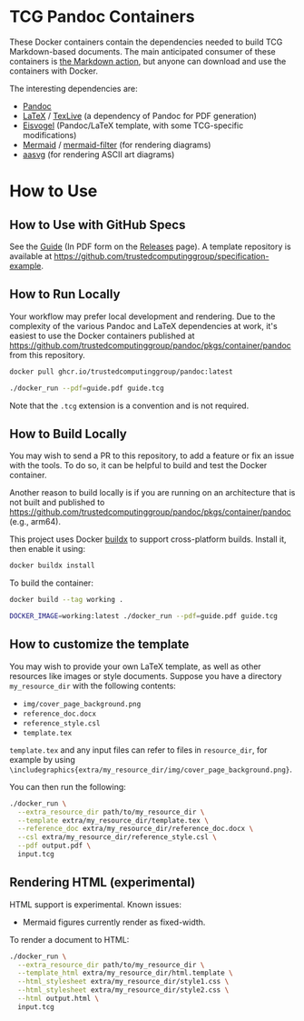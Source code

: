 # TCG Pandoc Containers

These Docker containers contain the dependencies needed to build TCG
Markdown-based documents. The main anticipated consumer of these
containers is
[the Markdown action](https://github.com/trustedcomputinggroup/markdown),
but anyone can download and use the containers with Docker.

The interesting dependencies are:

* [Pandoc](https://pandoc.org)
* [LaTeX](https://www.latex-project.org) /
  [TexLive](https://www.tug.org/texlive/)
  (a dependency of Pandoc for PDF generation)
* [Eisvogel](https://github.com/Wandmalfarbe/pandoc-latex-template)
  (Pandoc/LaTeX template, with some TCG-specific modifications)
* [Mermaid](https://mermaid-js.github.io/mermaid/#/) /
  [mermaid-filter](https://github.com/raghur/mermaid-filter) (for rendering diagrams)
* [aasvg](https://github.com/martinthomson/aasvg) (for rendering ASCII art diagrams)

# How to Use

## How to Use with GitHub Specs

See the [Guide](guide.tcg) (In PDF form on the [Releases](https://github.com/TrustedComputingGroup/pandoc/releases) page).
A template repository is available at https://github.com/trustedcomputinggroup/specification-example.

## How to Run Locally

Your workflow may prefer local development and rendering. Due to the complexity of the various Pandoc
and LaTeX dependencies at work, it's easiest to use the Docker containers published at
https://github.com/trustedcomputinggroup/pandoc/pkgs/container/pandoc from this repository.

```sh
docker pull ghcr.io/trustedcomputinggroup/pandoc:latest

./docker_run --pdf=guide.pdf guide.tcg
```

Note that the `.tcg` extension is a convention and is not required.

## How to Build Locally

You may wish to send a PR to this repository, to add a feature or fix an issue with the tools.
To do so, it can be helpful to build and test the Docker container.

Another reason to build locally is if you are running on an architecture that is not built
and published to https://github.com/trustedcomputinggroup/pandoc/pkgs/container/pandoc
(e.g., arm64).

This project uses Docker [buildx](https://docs.docker.com/build/architecture#buildx)
to support cross-platform builds. Install it, then enable it using:

```sh
docker buildx install
```

To build the container:

```sh
docker build --tag working .

DOCKER_IMAGE=working:latest ./docker_run --pdf=guide.pdf guide.tcg
```

## How to customize the template

You may wish to provide your own LaTeX template, as well as other resources like images or style documents.
Suppose you have a directory `my_resource_dir` with the following contents:

- `img/cover_page_background.png`
- `reference_doc.docx`
- `reference_style.csl`
- `template.tex`

`template.tex` and any input files can refer to files in `resource_dir`, for example
by using `\includegraphics{extra/my_resource_dir/img/cover_page_background.png}`.

You can then run the following:

```sh
./docker_run \
  --extra_resource_dir path/to/my_resource_dir \
  --template extra/my_resource_dir/template.tex \
  --reference_doc extra/my_resource_dir/reference_doc.docx \
  --csl extra/my_resource_dir/reference_style.csl \
  --pdf output.pdf \
  input.tcg
```

## Rendering HTML (experimental)

HTML support is experimental. Known issues:

- Mermaid figures currently render as fixed-width.

To render a document to HTML:

```sh
./docker_run \
  --extra_resource_dir path/to/my_resource_dir \
  --template_html extra/my_resource_dir/html.template \
  --html_stylesheet extra/my_resource_dir/style1.css \
  --html_stylesheet extra/my_resource_dir/style2.css \
  --html output.html \
  input.tcg
```
